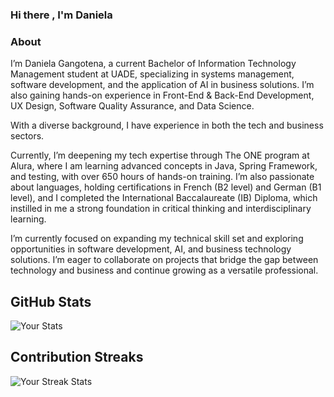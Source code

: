 ### Hi there , I'm  Daniela 
<p align="left">

### About
<p>
I’m Daniela Gangotena, a current Bachelor of Information Technology Management student at UADE, specializing in systems management, software development, and the application of AI in business solutions. I’m also gaining hands-on experience in Front-End & Back-End Development, UX Design, Software Quality Assurance, and Data Science.

With a diverse background, I have experience in both the tech and business sectors. 

Currently, I’m deepening my tech expertise through The ONE program at Alura, where I am learning advanced concepts in Java, Spring Framework, and testing, with over 650 hours of hands-on training. I’m also passionate about languages, holding certifications in French (B2 level) and German (B1 level), and I completed the International Baccalaureate (IB) Diploma, which instilled in me a strong foundation in critical thinking and interdisciplinary learning.

I’m currently focused on expanding my technical skill set and exploring opportunities in software development, AI, and business technology solutions. I’m eager to collaborate on projects that bridge the gap between technology and business and continue growing as a versatile professional.
  
</p>

## GitHub Stats
![Your Stats](https://github-readme-stats.vercel.app/api?username=dggtn&show_icons=true&theme=dark)

## Contribution Streaks
![Your Streak Stats](https://github-readme-streak-stats.herokuapp.com/?user=dggtn)

